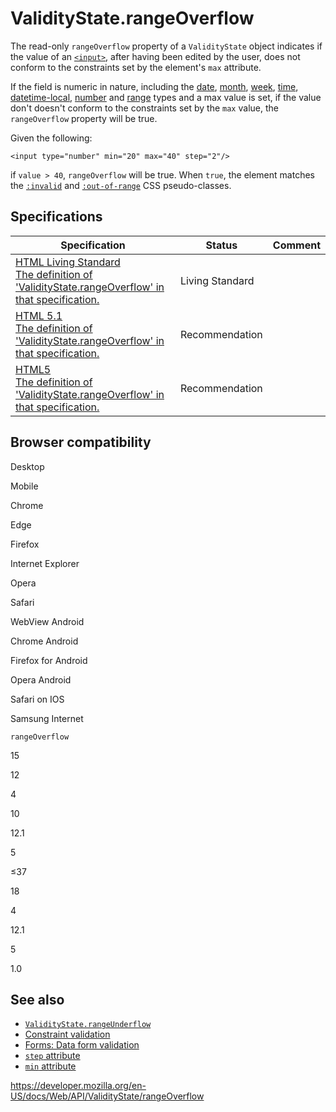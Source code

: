 ValidityState.rangeOverflow
===========================

The read-only `rangeOverflow` property of a `ValidityState` object indicates if the value of an [`<input>`](https://developer.mozilla.org/en-US/docs/Web/HTML/Element/input), after having been edited by the user, does not conform to the constraints set by the element's `max` attribute.

If the field is numeric in nature, including the [date](https://developer.mozilla.org/en-US/docs/Web/HTML/Element/input/date), [month](https://developer.mozilla.org/en-US/docs/Web/HTML/Element/input/month), [week](https://developer.mozilla.org/en-US/docs/Web/HTML/Element/input/week), [time](https://developer.mozilla.org/en-US/docs/Web/HTML/Element/input/time), [datetime-local](https://developer.mozilla.org/en-US/docs/Web/HTML/Element/input/datetime-local), [number](https://developer.mozilla.org/en-US/docs/Web/HTML/Element/input/number) and [range](https://developer.mozilla.org/en-US/docs/Web/HTML/Element/input/range) types and a max value is set, if the value don't doesn't conform to the constraints set by the `max` value, the `rangeOverflow` property will be true.

Given the following:

    <input type="number" min="20" max="40" step="2"/>

if `value > 40`, `rangeOverflow` will be true. When `true`, the element matches the [`:invalid`](https://developer.mozilla.org/en-US/docs/Web/CSS/:invalid) and [`:out-of-range`](https://developer.mozilla.org/en-US/docs/Web/CSS/:out-of-range) CSS pseudo-classes.

Specifications
--------------

<table><thead><tr class="header"><th>Specification</th><th>Status</th><th>Comment</th></tr></thead><tbody><tr class="odd"><td><a href="https://html.spec.whatwg.org/multipage/constraints.html#dom-validitystate-rangeoverflow">HTML Living Standard<br />
<span class="small">The definition of 'ValidityState.rangeOverflow' in that specification.</span></a></td><td><span class="spec-living">Living Standard</span></td><td></td></tr><tr class="even"><td><a href="https://www.w3.org/TR/html51/sec-forms.html#dom-validitystate-rangeoverflow">HTML 5.1<br />
<span class="small">The definition of 'ValidityState.rangeOverflow' in that specification.</span></a></td><td><span class="spec-rec">Recommendation</span></td><td></td></tr><tr class="odd"><td><a href="https://www.w3.org/TR/html52/forms.html#dom-validitystate-rangeoverflow">HTML5<br />
<span class="small">The definition of 'ValidityState.rangeOverflow' in that specification.</span></a></td><td><span class="spec-rec">Recommendation</span></td><td></td></tr></tbody></table>

Browser compatibility
---------------------

Desktop

Mobile

Chrome

Edge

Firefox

Internet Explorer

Opera

Safari

WebView Android

Chrome Android

Firefox for Android

Opera Android

Safari on IOS

Samsung Internet

`rangeOverflow`

15

12

4

10

12.1

5

≤37

18

4

12.1

5

1.0

See also
--------

-   [`ValidityState.rangeUnderflow`](rangeunderflow)
-   [Constraint validation](https://developer.mozilla.org/en-US/docs/Web/Guide/HTML/HTML5/Constraint_validation)
-   [Forms: Data form validation](https://developer.mozilla.org/en-US/docs/Learn/Forms/Form_validation)
-   [`step` attribute](https://developer.mozilla.org/en-US/docs/Web/HTML/Attributes/step)
-   [`min` attribute](https://developer.mozilla.org/en-US/docs/Web/HTML/Attributes/min)

<a href="https://developer.mozilla.org/en-US/docs/Web/API/ValidityState/rangeOverflow" class="_attribution-link">https://developer.mozilla.org/en-US/docs/Web/API/ValidityState/rangeOverflow</a>
